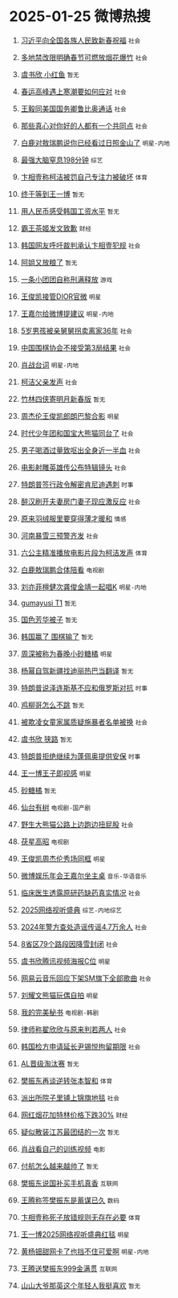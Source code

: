 # 2025-01-25 微博热搜 
1. [习近平向全国各族人民致新春祝福](https://m.weibo.cn/search?containerid=100103type%3D1%26t%3D10%26q%3D%23%E4%B9%A0%E8%BF%91%E5%B9%B3%E5%90%91%E5%85%A8%E5%9B%BD%E5%90%84%E6%97%8F%E4%BA%BA%E6%B0%91%E8%87%B4%E6%96%B0%E6%98%A5%E7%A5%9D%E7%A6%8F%23&stream_entry_id=51&isnewpage=1&extparam=seat%3D1%26filter_type%3Drealtimehot%26stream_entry_id%3D51%26c_type%3D51%26pos%3D0%26cate%3D10103%26q%3D%2523%25E4%25B9%25A0%25E8%25BF%2591%25E5%25B9%25B3%25E5%2590%2591%25E5%2585%25A8%25E5%259B%25BD%25E5%2590%2584%25E6%2597%258F%25E4%25BA%25BA%25E6%25B0%2591%25E8%2587%25B4%25E6%2596%25B0%25E6%2598%25A5%25E7%25A5%259D%25E7%25A6%258F%2523%26dgr%3D0%26display_time%3D1737745490%26pre_seqid%3D17377454905020109291051) `社会` 

2. [多地禁改限明确春节可燃放烟花爆竹](https://m.weibo.cn/search?containerid=100103type%3D1%26t%3D10%26q%3D%23%E5%A4%9A%E5%9C%B0%E7%A6%81%E6%94%B9%E9%99%90%E6%98%8E%E7%A1%AE%E6%98%A5%E8%8A%82%E5%8F%AF%E7%87%83%E6%94%BE%E7%83%9F%E8%8A%B1%E7%88%86%E7%AB%B9%23&stream_entry_id=31&isnewpage=1&extparam=seat%3D1%26lcate%3D5001%26stream_entry_id%3D31%26q%3D%2523%25E5%25A4%259A%25E5%259C%25B0%25E7%25A6%2581%25E6%2594%25B9%25E9%2599%2590%25E6%2598%258E%25E7%25A1%25AE%25E6%2598%25A5%25E8%258A%2582%25E5%258F%25AF%25E7%2587%2583%25E6%2594%25BE%25E7%2583%259F%25E8%258A%25B1%25E7%2588%2586%25E7%25AB%25B9%2523%26dgr%3D0%26realpos%3D1%26filter_type%3Drealtimehot%26pos%3D0%26flag%3D2%26c_type%3D31%26cate%3D5001%26band_rank%3D1%26display_time%3D1737745490%26pre_seqid%3D17377454905020109291051) `社会` 

3. [虞书欣 小红鱼](https://m.weibo.cn/search?containerid=100103type%3D1%26t%3D10%26q%3D%E8%99%9E%E4%B9%A6%E6%AC%A3+%E5%B0%8F%E7%BA%A2%E9%B1%BC&stream_entry_id=31&isnewpage=1&extparam=seat%3D1%26lcate%3D5001%26stream_entry_id%3D31%26q%3D%25E8%2599%259E%25E4%25B9%25A6%25E6%25AC%25A3%2520%25E5%25B0%258F%25E7%25BA%25A2%25E9%25B1%25BC%26dgr%3D0%26realpos%3D2%26filter_type%3Drealtimehot%26pos%3D1%26flag%3D2%26c_type%3D31%26cate%3D5001%26band_rank%3D2%26display_time%3D1737745490%26pre_seqid%3D17377454905020109291051) `暂无` 

4. [春运高峰遇上寒潮要如何应对](https://m.weibo.cn/search?containerid=100103type%3D1%26t%3D10%26q%3D%23%E6%98%A5%E8%BF%90%E9%AB%98%E5%B3%B0%E9%81%87%E4%B8%8A%E5%AF%92%E6%BD%AE%E8%A6%81%E5%A6%82%E4%BD%95%E5%BA%94%E5%AF%B9%23&stream_entry_id=31&isnewpage=1&extparam=seat%3D1%26lcate%3D5001%26stream_entry_id%3D31%26q%3D%2523%25E6%2598%25A5%25E8%25BF%2590%25E9%25AB%2598%25E5%25B3%25B0%25E9%2581%2587%25E4%25B8%258A%25E5%25AF%2592%25E6%25BD%25AE%25E8%25A6%2581%25E5%25A6%2582%25E4%25BD%2595%25E5%25BA%2594%25E5%25AF%25B9%2523%26dgr%3D0%26realpos%3D3%26filter_type%3Drealtimehot%26pos%3D2%26flag%3D0%26c_type%3D31%26cate%3D5001%26band_rank%3D3%26display_time%3D1737745490%26pre_seqid%3D17377454905020109291051) `社会` 

5. [王毅同美国国务卿鲁比奥通话](https://m.weibo.cn/search?containerid=100103type%3D1%26t%3D10%26q%3D%23%E7%8E%8B%E6%AF%85%E5%90%8C%E7%BE%8E%E5%9B%BD%E5%9B%BD%E5%8A%A1%E5%8D%BF%E9%B2%81%E6%AF%94%E5%A5%A5%E9%80%9A%E8%AF%9D%23&stream_entry_id=31&isnewpage=1&extparam=seat%3D1%26lcate%3D5001%26stream_entry_id%3D31%26q%3D%2523%25E7%258E%258B%25E6%25AF%2585%25E5%2590%258C%25E7%25BE%258E%25E5%259B%25BD%25E5%259B%25BD%25E5%258A%25A1%25E5%258D%25BF%25E9%25B2%2581%25E6%25AF%2594%25E5%25A5%25A5%25E9%2580%259A%25E8%25AF%259D%2523%26dgr%3D0%26realpos%3D4%26filter_type%3Drealtimehot%26pos%3D3%26flag%3D0%26c_type%3D31%26cate%3D5001%26band_rank%3D4%26display_time%3D1737745490%26pre_seqid%3D17377454905020109291051) `社会` 

6. [那些真心对你好的人都有一个共同点](https://m.weibo.cn/search?containerid=100103type%3D1%26t%3D10%26q%3D%23%E9%82%A3%E4%BA%9B%E7%9C%9F%E5%BF%83%E5%AF%B9%E4%BD%A0%E5%A5%BD%E7%9A%84%E4%BA%BA%E9%83%BD%E6%9C%89%E4%B8%80%E4%B8%AA%E5%85%B1%E5%90%8C%E7%82%B9%23&stream_entry_id=31&isnewpage=1&extparam=seat%3D1%26lcate%3D5001%26stream_entry_id%3D31%26q%3D%2523%25E9%2582%25A3%25E4%25BA%259B%25E7%259C%259F%25E5%25BF%2583%25E5%25AF%25B9%25E4%25BD%25A0%25E5%25A5%25BD%25E7%259A%2584%25E4%25BA%25BA%25E9%2583%25BD%25E6%259C%2589%25E4%25B8%2580%25E4%25B8%25AA%25E5%2585%25B1%25E5%2590%258C%25E7%2582%25B9%2523%26dgr%3D0%26realpos%3D5%26filter_type%3Drealtimehot%26pos%3D4%26flag%3D0%26c_type%3D31%26cate%3D5001%26band_rank%3D5%26display_time%3D1737745490%26pre_seqid%3D17377454905020109291051) `社会` 

7. [白鹿对敖瑞鹏说你已经看过日照金山了](https://m.weibo.cn/search?containerid=100103type%3D1%26t%3D10%26q%3D%23%E7%99%BD%E9%B9%BF%E5%AF%B9%E6%95%96%E7%91%9E%E9%B9%8F%E8%AF%B4%E4%BD%A0%E5%B7%B2%E7%BB%8F%E7%9C%8B%E8%BF%87%E6%97%A5%E7%85%A7%E9%87%91%E5%B1%B1%E4%BA%86%23&stream_entry_id=31&isnewpage=1&extparam=seat%3D1%26lcate%3D5001%26stream_entry_id%3D31%26q%3D%2523%25E7%2599%25BD%25E9%25B9%25BF%25E5%25AF%25B9%25E6%2595%2596%25E7%2591%259E%25E9%25B9%258F%25E8%25AF%25B4%25E4%25BD%25A0%25E5%25B7%25B2%25E7%25BB%258F%25E7%259C%258B%25E8%25BF%2587%25E6%2597%25A5%25E7%2585%25A7%25E9%2587%2591%25E5%25B1%25B1%25E4%25BA%2586%2523%26dgr%3D0%26realpos%3D6%26filter_type%3Drealtimehot%26pos%3D5%26flag%3D0%26c_type%3D31%26cate%3D5001%26band_rank%3D6%26display_time%3D1737745490%26pre_seqid%3D17377454905020109291051) `明星-内地` 

8. [最强大脑窒息198分钟](https://m.weibo.cn/search?containerid=100103type%3D1%26t%3D10%26q%3D%E6%9C%80%E5%BC%BA%E5%A4%A7%E8%84%91%E7%AA%92%E6%81%AF198%E5%88%86%E9%92%9F&stream_entry_id=31&isnewpage=1&extparam=seat%3D1%26lcate%3D5001%26stream_entry_id%3D31%26q%3D%25E6%259C%2580%25E5%25BC%25BA%25E5%25A4%25A7%25E8%2584%2591%25E7%25AA%2592%25E6%2581%25AF198%25E5%2588%2586%25E9%2592%259F%26dgr%3D0%26realpos%3D7%26filter_type%3Drealtimehot%26pos%3D6%26flag%3D2%26c_type%3D31%26cate%3D5001%26band_rank%3D7%26display_time%3D1737745490%26pre_seqid%3D17377454905020109291051) `综艺` 

9. [卞相壹称柯洁被罚自己专注力被破坏](https://m.weibo.cn/search?containerid=100103type%3D1%26t%3D10%26q%3D%23%E5%8D%9E%E7%9B%B8%E5%A3%B9%E7%A7%B0%E6%9F%AF%E6%B4%81%E8%A2%AB%E7%BD%9A%E8%87%AA%E5%B7%B1%E4%B8%93%E6%B3%A8%E5%8A%9B%E8%A2%AB%E7%A0%B4%E5%9D%8F%23&stream_entry_id=31&isnewpage=1&extparam=seat%3D1%26lcate%3D5001%26stream_entry_id%3D31%26q%3D%2523%25E5%258D%259E%25E7%259B%25B8%25E5%25A3%25B9%25E7%25A7%25B0%25E6%259F%25AF%25E6%25B4%2581%25E8%25A2%25AB%25E7%25BD%259A%25E8%2587%25AA%25E5%25B7%25B1%25E4%25B8%2593%25E6%25B3%25A8%25E5%258A%259B%25E8%25A2%25AB%25E7%25A0%25B4%25E5%259D%258F%2523%26dgr%3D0%26realpos%3D8%26filter_type%3Drealtimehot%26pos%3D7%26flag%3D0%26c_type%3D31%26cate%3D5001%26band_rank%3D8%26display_time%3D1737745490%26pre_seqid%3D17377454905020109291051) `体育` 

10. [终于等到王一博](https://m.weibo.cn/search?containerid=100103type%3D1%26t%3D10%26q%3D%E7%BB%88%E4%BA%8E%E7%AD%89%E5%88%B0%E7%8E%8B%E4%B8%80%E5%8D%9A&stream_entry_id=31&isnewpage=1&extparam=seat%3D1%26lcate%3D5001%26stream_entry_id%3D31%26q%3D%25E7%25BB%2588%25E4%25BA%258E%25E7%25AD%2589%25E5%2588%25B0%25E7%258E%258B%25E4%25B8%2580%25E5%258D%259A%26dgr%3D0%26realpos%3D9%26filter_type%3Drealtimehot%26pos%3D8%26flag%3D0%26c_type%3D31%26cate%3D5001%26band_rank%3D9%26display_time%3D1737745490%26pre_seqid%3D17377454905020109291051) `暂无` 

11. [用人民币感受韩国工资水平](https://m.weibo.cn/search?containerid=100103type%3D1%26t%3D10%26q%3D%E7%94%A8%E4%BA%BA%E6%B0%91%E5%B8%81%E6%84%9F%E5%8F%97%E9%9F%A9%E5%9B%BD%E5%B7%A5%E8%B5%84%E6%B0%B4%E5%B9%B3&stream_entry_id=31&isnewpage=1&extparam=seat%3D1%26lcate%3D5001%26stream_entry_id%3D31%26q%3D%25E7%2594%25A8%25E4%25BA%25BA%25E6%25B0%2591%25E5%25B8%2581%25E6%2584%259F%25E5%258F%2597%25E9%259F%25A9%25E5%259B%25BD%25E5%25B7%25A5%25E8%25B5%2584%25E6%25B0%25B4%25E5%25B9%25B3%26dgr%3D0%26realpos%3D10%26filter_type%3Drealtimehot%26pos%3D9%26flag%3D0%26c_type%3D31%26cate%3D5001%26band_rank%3D10%26display_time%3D1737745490%26pre_seqid%3D17377454905020109291051) `暂无` 

12. [霸王茶姬发文致歉](https://m.weibo.cn/search?containerid=100103type%3D1%26t%3D10%26q%3D%23%E9%9C%B8%E7%8E%8B%E8%8C%B6%E5%A7%AC%E5%8F%91%E6%96%87%E8%87%B4%E6%AD%89%23&stream_entry_id=31&isnewpage=1&extparam=seat%3D1%26lcate%3D5001%26stream_entry_id%3D31%26q%3D%2523%25E9%259C%25B8%25E7%258E%258B%25E8%258C%25B6%25E5%25A7%25AC%25E5%258F%2591%25E6%2596%2587%25E8%2587%25B4%25E6%25AD%2589%2523%26dgr%3D0%26realpos%3D11%26filter_type%3Drealtimehot%26pos%3D10%26flag%3D2%26c_type%3D31%26cate%3D5001%26band_rank%3D11%26display_time%3D1737745490%26pre_seqid%3D17377454905020109291051) `财经` 

13. [韩国网友呼吁裁判承认卞相壹犯规](https://m.weibo.cn/search?containerid=100103type%3D1%26t%3D10%26q%3D%23%E9%9F%A9%E5%9B%BD%E7%BD%91%E5%8F%8B%E5%91%BC%E5%90%81%E8%A3%81%E5%88%A4%E6%89%BF%E8%AE%A4%E5%8D%9E%E7%9B%B8%E5%A3%B9%E7%8A%AF%E8%A7%84%23&stream_entry_id=31&isnewpage=1&extparam=seat%3D1%26lcate%3D5001%26stream_entry_id%3D31%26q%3D%2523%25E9%259F%25A9%25E5%259B%25BD%25E7%25BD%2591%25E5%258F%258B%25E5%2591%25BC%25E5%2590%2581%25E8%25A3%2581%25E5%2588%25A4%25E6%2589%25BF%25E8%25AE%25A4%25E5%258D%259E%25E7%259B%25B8%25E5%25A3%25B9%25E7%258A%25AF%25E8%25A7%2584%2523%26dgr%3D0%26realpos%3D12%26filter_type%3Drealtimehot%26pos%3D11%26flag%3D2%26c_type%3D31%26cate%3D5001%26band_rank%3D12%26display_time%3D1737745490%26pre_seqid%3D17377454905020109291051) `社会` 

14. [阿姐又放粮了](https://m.weibo.cn/search?containerid=100103type%3D1%26t%3D10%26q%3D%E9%98%BF%E5%A7%90%E5%8F%88%E6%94%BE%E7%B2%AE%E4%BA%86&stream_entry_id=31&isnewpage=1&extparam=seat%3D1%26lcate%3D5001%26stream_entry_id%3D31%26q%3D%25E9%2598%25BF%25E5%25A7%2590%25E5%258F%2588%25E6%2594%25BE%25E7%25B2%25AE%25E4%25BA%2586%26dgr%3D0%26realpos%3D13%26filter_type%3Drealtimehot%26pos%3D12%26flag%3D2%26c_type%3D31%26cate%3D5001%26band_rank%3D13%26display_time%3D1737745490%26pre_seqid%3D17377454905020109291051) `暂无` 

15. [一条小团团自称刑满释放](https://m.weibo.cn/search?containerid=100103type%3D1%26t%3D10%26q%3D%23%E4%B8%80%E6%9D%A1%E5%B0%8F%E5%9B%A2%E5%9B%A2%E8%87%AA%E7%A7%B0%E5%88%91%E6%BB%A1%E9%87%8A%E6%94%BE%23&stream_entry_id=31&isnewpage=1&extparam=seat%3D1%26lcate%3D5001%26stream_entry_id%3D31%26q%3D%2523%25E4%25B8%2580%25E6%259D%25A1%25E5%25B0%258F%25E5%259B%25A2%25E5%259B%25A2%25E8%2587%25AA%25E7%25A7%25B0%25E5%2588%2591%25E6%25BB%25A1%25E9%2587%258A%25E6%2594%25BE%2523%26dgr%3D0%26realpos%3D14%26filter_type%3Drealtimehot%26pos%3D13%26flag%3D2%26c_type%3D31%26cate%3D5001%26band_rank%3D14%26display_time%3D1737745490%26pre_seqid%3D17377454905020109291051) `游戏` 

16. [王俊凯接管DIOR官微](https://m.weibo.cn/search?containerid=100103type%3D1%26t%3D10%26q%3D%23%E7%8E%8B%E4%BF%8A%E5%87%AF%E6%8E%A5%E7%AE%A1DIOR%E5%AE%98%E5%BE%AE%23&stream_entry_id=31&isnewpage=1&extparam=seat%3D1%26lcate%3D5001%26stream_entry_id%3D31%26q%3D%2523%25E7%258E%258B%25E4%25BF%258A%25E5%2587%25AF%25E6%258E%25A5%25E7%25AE%25A1DIOR%25E5%25AE%2598%25E5%25BE%25AE%2523%26dgr%3D0%26realpos%3D15%26filter_type%3Drealtimehot%26pos%3D14%26flag%3D0%26c_type%3D31%26cate%3D5001%26band_rank%3D15%26display_time%3D1737745490%26pre_seqid%3D17377454905020109291051) `明星` 

17. [王嘉尔给微博提建议](https://m.weibo.cn/search?containerid=100103type%3D1%26t%3D10%26q%3D%E7%8E%8B%E5%98%89%E5%B0%94%E7%BB%99%E5%BE%AE%E5%8D%9A%E6%8F%90%E5%BB%BA%E8%AE%AE&stream_entry_id=31&isnewpage=1&extparam=seat%3D1%26lcate%3D5001%26stream_entry_id%3D31%26q%3D%25E7%258E%258B%25E5%2598%2589%25E5%25B0%2594%25E7%25BB%2599%25E5%25BE%25AE%25E5%258D%259A%25E6%258F%2590%25E5%25BB%25BA%25E8%25AE%25AE%26dgr%3D0%26realpos%3D16%26filter_type%3Drealtimehot%26pos%3D15%26flag%3D0%26c_type%3D31%26cate%3D5001%26band_rank%3D16%26display_time%3D1737745490%26pre_seqid%3D17377454905020109291051) `明星-内地` 

18. [5岁男孩被亲舅舅拐卖离家36年](https://m.weibo.cn/search?containerid=100103type%3D1%26t%3D10%26q%3D%235%E5%B2%81%E7%94%B7%E5%AD%A9%E8%A2%AB%E4%BA%B2%E8%88%85%E8%88%85%E6%8B%90%E5%8D%96%E7%A6%BB%E5%AE%B636%E5%B9%B4%23&stream_entry_id=31&isnewpage=1&extparam=seat%3D1%26lcate%3D5001%26stream_entry_id%3D31%26q%3D%25235%25E5%25B2%2581%25E7%2594%25B7%25E5%25AD%25A9%25E8%25A2%25AB%25E4%25BA%25B2%25E8%2588%2585%25E8%2588%2585%25E6%258B%2590%25E5%258D%2596%25E7%25A6%25BB%25E5%25AE%25B636%25E5%25B9%25B4%2523%26dgr%3D0%26realpos%3D17%26filter_type%3Drealtimehot%26pos%3D16%26flag%3D0%26c_type%3D31%26cate%3D5001%26band_rank%3D17%26display_time%3D1737745490%26pre_seqid%3D17377454905020109291051) `社会` 

19. [中国围棋协会不接受第3局结果](https://m.weibo.cn/search?containerid=100103type%3D1%26t%3D10%26q%3D%23%E4%B8%AD%E5%9B%BD%E5%9B%B4%E6%A3%8B%E5%8D%8F%E4%BC%9A%E4%B8%8D%E6%8E%A5%E5%8F%97%E7%AC%AC3%E5%B1%80%E7%BB%93%E6%9E%9C%23&stream_entry_id=31&isnewpage=1&extparam=seat%3D1%26lcate%3D5001%26stream_entry_id%3D31%26q%3D%2523%25E4%25B8%25AD%25E5%259B%25BD%25E5%259B%25B4%25E6%25A3%258B%25E5%258D%258F%25E4%25BC%259A%25E4%25B8%258D%25E6%258E%25A5%25E5%258F%2597%25E7%25AC%25AC3%25E5%25B1%2580%25E7%25BB%2593%25E6%259E%259C%2523%26dgr%3D0%26realpos%3D18%26filter_type%3Drealtimehot%26pos%3D17%26flag%3D0%26c_type%3D31%26cate%3D5001%26band_rank%3D18%26display_time%3D1737745490%26pre_seqid%3D17377454905020109291051) `社会` 

20. [肖战台词](https://m.weibo.cn/search?containerid=100103type%3D1%26t%3D10%26q%3D%E8%82%96%E6%88%98%E5%8F%B0%E8%AF%8D&stream_entry_id=31&isnewpage=1&extparam=seat%3D1%26lcate%3D5001%26stream_entry_id%3D31%26q%3D%25E8%2582%2596%25E6%2588%2598%25E5%258F%25B0%25E8%25AF%258D%26dgr%3D0%26realpos%3D19%26filter_type%3Drealtimehot%26pos%3D18%26flag%3D0%26c_type%3D31%26cate%3D5001%26band_rank%3D19%26display_time%3D1737745490%26pre_seqid%3D17377454905020109291051) `明星-内地` 

21. [柯洁父亲发声](https://m.weibo.cn/search?containerid=100103type%3D1%26t%3D10%26q%3D%23%E6%9F%AF%E6%B4%81%E7%88%B6%E4%BA%B2%E5%8F%91%E5%A3%B0%23&stream_entry_id=31&isnewpage=1&extparam=seat%3D1%26lcate%3D5001%26stream_entry_id%3D31%26q%3D%2523%25E6%259F%25AF%25E6%25B4%2581%25E7%2588%25B6%25E4%25BA%25B2%25E5%258F%2591%25E5%25A3%25B0%2523%26dgr%3D0%26realpos%3D20%26filter_type%3Drealtimehot%26pos%3D19%26flag%3D0%26c_type%3D31%26cate%3D5001%26band_rank%3D20%26display_time%3D1737745490%26pre_seqid%3D17377454905020109291051) `社会` 

22. [竹林四侠寄明月新春版](https://m.weibo.cn/search?containerid=100103type%3D1%26t%3D10%26q%3D%E7%AB%B9%E6%9E%97%E5%9B%9B%E4%BE%A0%E5%AF%84%E6%98%8E%E6%9C%88%E6%96%B0%E6%98%A5%E7%89%88&stream_entry_id=31&isnewpage=1&extparam=seat%3D1%26lcate%3D5001%26stream_entry_id%3D31%26q%3D%25E7%25AB%25B9%25E6%259E%2597%25E5%259B%259B%25E4%25BE%25A0%25E5%25AF%2584%25E6%2598%258E%25E6%259C%2588%25E6%2596%25B0%25E6%2598%25A5%25E7%2589%2588%26dgr%3D0%26realpos%3D21%26filter_type%3Drealtimehot%26pos%3D20%26flag%3D0%26c_type%3D31%26cate%3D5001%26band_rank%3D21%26display_time%3D1737745490%26pre_seqid%3D17377454905020109291051) `暂无` 

23. [周杰伦王俊凯郎朗巴黎合影](https://m.weibo.cn/search?containerid=100103type%3D1%26t%3D10%26q%3D%23%E5%91%A8%E6%9D%B0%E4%BC%A6%E7%8E%8B%E4%BF%8A%E5%87%AF%E9%83%8E%E6%9C%97%E5%B7%B4%E9%BB%8E%E5%90%88%E5%BD%B1%23&stream_entry_id=31&isnewpage=1&extparam=seat%3D1%26lcate%3D5001%26stream_entry_id%3D31%26q%3D%2523%25E5%2591%25A8%25E6%259D%25B0%25E4%25BC%25A6%25E7%258E%258B%25E4%25BF%258A%25E5%2587%25AF%25E9%2583%258E%25E6%259C%2597%25E5%25B7%25B4%25E9%25BB%258E%25E5%2590%2588%25E5%25BD%25B1%2523%26dgr%3D0%26realpos%3D22%26filter_type%3Drealtimehot%26pos%3D21%26flag%3D0%26c_type%3D31%26cate%3D5001%26band_rank%3D22%26display_time%3D1737745490%26pre_seqid%3D17377454905020109291051) `明星` 

24. [时代少年团和国宝大熊猫同台了](https://m.weibo.cn/search?containerid=100103type%3D1%26t%3D10%26q%3D%23%E6%97%B6%E4%BB%A3%E5%B0%91%E5%B9%B4%E5%9B%A2%E5%92%8C%E5%9B%BD%E5%AE%9D%E5%A4%A7%E7%86%8A%E7%8C%AB%E5%90%8C%E5%8F%B0%E4%BA%86%23&stream_entry_id=31&isnewpage=1&extparam=seat%3D1%26lcate%3D5001%26stream_entry_id%3D31%26q%3D%2523%25E6%2597%25B6%25E4%25BB%25A3%25E5%25B0%2591%25E5%25B9%25B4%25E5%259B%25A2%25E5%2592%258C%25E5%259B%25BD%25E5%25AE%259D%25E5%25A4%25A7%25E7%2586%258A%25E7%258C%25AB%25E5%2590%258C%25E5%258F%25B0%25E4%25BA%2586%2523%26dgr%3D0%26realpos%3D23%26filter_type%3Drealtimehot%26pos%3D22%26flag%3D0%26c_type%3D31%26cate%3D5001%26band_rank%3D23%26display_time%3D1737745490%26pre_seqid%3D17377454905020109291051) `社会` 

25. [男子喝酒过量致呕出全身近一半血](https://m.weibo.cn/search?containerid=100103type%3D1%26t%3D10%26q%3D%23%E7%94%B7%E5%AD%90%E5%96%9D%E9%85%92%E8%BF%87%E9%87%8F%E8%87%B4%E5%91%95%E5%87%BA%E5%85%A8%E8%BA%AB%E8%BF%91%E4%B8%80%E5%8D%8A%E8%A1%80%23&stream_entry_id=31&isnewpage=1&extparam=seat%3D1%26lcate%3D5001%26stream_entry_id%3D31%26q%3D%2523%25E7%2594%25B7%25E5%25AD%2590%25E5%2596%259D%25E9%2585%2592%25E8%25BF%2587%25E9%2587%258F%25E8%2587%25B4%25E5%2591%2595%25E5%2587%25BA%25E5%2585%25A8%25E8%25BA%25AB%25E8%25BF%2591%25E4%25B8%2580%25E5%258D%258A%25E8%25A1%2580%2523%26dgr%3D0%26realpos%3D24%26filter_type%3Drealtimehot%26pos%3D23%26flag%3D0%26c_type%3D31%26cate%3D5001%26band_rank%3D24%26display_time%3D1737745490%26pre_seqid%3D17377454905020109291051) `社会` 

26. [电影射雕英雄传公布特辑镜头](https://m.weibo.cn/search?containerid=100103type%3D1%26t%3D10%26q%3D%23%E7%94%B5%E5%BD%B1%E5%B0%84%E9%9B%95%E8%8B%B1%E9%9B%84%E4%BC%A0%E5%85%AC%E5%B8%83%E7%89%B9%E8%BE%91%E9%95%9C%E5%A4%B4%23&stream_entry_id=31&isnewpage=1&extparam=seat%3D1%26lcate%3D5001%26stream_entry_id%3D31%26q%3D%2523%25E7%2594%25B5%25E5%25BD%25B1%25E5%25B0%2584%25E9%259B%2595%25E8%258B%25B1%25E9%259B%2584%25E4%25BC%25A0%25E5%2585%25AC%25E5%25B8%2583%25E7%2589%25B9%25E8%25BE%2591%25E9%2595%259C%25E5%25A4%25B4%2523%26dgr%3D0%26realpos%3D25%26filter_type%3Drealtimehot%26pos%3D24%26flag%3D0%26c_type%3D31%26cate%3D5001%26band_rank%3D25%26display_time%3D1737745490%26pre_seqid%3D17377454905020109291051) `社会` 

27. [特朗普签行政令解密肯尼迪遇刺](https://m.weibo.cn/search?containerid=100103type%3D1%26t%3D10%26q%3D%23%E7%89%B9%E6%9C%97%E6%99%AE%E7%AD%BE%E8%A1%8C%E6%94%BF%E4%BB%A4%E8%A7%A3%E5%AF%86%E8%82%AF%E5%B0%BC%E8%BF%AA%E9%81%87%E5%88%BA%23&stream_entry_id=31&isnewpage=1&extparam=seat%3D1%26lcate%3D5001%26stream_entry_id%3D31%26q%3D%2523%25E7%2589%25B9%25E6%259C%2597%25E6%2599%25AE%25E7%25AD%25BE%25E8%25A1%258C%25E6%2594%25BF%25E4%25BB%25A4%25E8%25A7%25A3%25E5%25AF%2586%25E8%2582%25AF%25E5%25B0%25BC%25E8%25BF%25AA%25E9%2581%2587%25E5%2588%25BA%2523%26dgr%3D0%26realpos%3D26%26filter_type%3Drealtimehot%26pos%3D25%26flag%3D0%26c_type%3D31%26cate%3D5001%26band_rank%3D26%26display_time%3D1737745490%26pre_seqid%3D17377454905020109291051) `时事` 

28. [醉汉刷开夫妻房门妻子现应激反应](https://m.weibo.cn/search?containerid=100103type%3D1%26t%3D10%26q%3D%23%E9%86%89%E6%B1%89%E5%88%B7%E5%BC%80%E5%A4%AB%E5%A6%BB%E6%88%BF%E9%97%A8%E5%A6%BB%E5%AD%90%E7%8E%B0%E5%BA%94%E6%BF%80%E5%8F%8D%E5%BA%94%23&stream_entry_id=31&isnewpage=1&extparam=seat%3D1%26lcate%3D5001%26stream_entry_id%3D31%26q%3D%2523%25E9%2586%2589%25E6%25B1%2589%25E5%2588%25B7%25E5%25BC%2580%25E5%25A4%25AB%25E5%25A6%25BB%25E6%2588%25BF%25E9%2597%25A8%25E5%25A6%25BB%25E5%25AD%2590%25E7%258E%25B0%25E5%25BA%2594%25E6%25BF%2580%25E5%258F%258D%25E5%25BA%2594%2523%26dgr%3D0%26realpos%3D27%26filter_type%3Drealtimehot%26pos%3D26%26flag%3D0%26c_type%3D31%26cate%3D5001%26band_rank%3D27%26display_time%3D1737745490%26pre_seqid%3D17377454905020109291051) `社会` 

29. [原来羽绒服里要穿得薄才暖和](https://m.weibo.cn/search?containerid=100103type%3D1%26t%3D10%26q%3D%23%E5%8E%9F%E6%9D%A5%E7%BE%BD%E7%BB%92%E6%9C%8D%E9%87%8C%E8%A6%81%E7%A9%BF%E5%BE%97%E8%96%84%E6%89%8D%E6%9A%96%E5%92%8C%23&stream_entry_id=31&isnewpage=1&extparam=seat%3D1%26lcate%3D5001%26stream_entry_id%3D31%26q%3D%2523%25E5%258E%259F%25E6%259D%25A5%25E7%25BE%25BD%25E7%25BB%2592%25E6%259C%258D%25E9%2587%258C%25E8%25A6%2581%25E7%25A9%25BF%25E5%25BE%2597%25E8%2596%2584%25E6%2589%258D%25E6%259A%2596%25E5%2592%258C%2523%26dgr%3D0%26realpos%3D28%26filter_type%3Drealtimehot%26pos%3D27%26flag%3D0%26c_type%3D31%26cate%3D5001%26band_rank%3D28%26display_time%3D1737745490%26pre_seqid%3D17377454905020109291051) `情感` 

30. [河南暴雪三预警齐发](https://m.weibo.cn/search?containerid=100103type%3D1%26t%3D10%26q%3D%23%E6%B2%B3%E5%8D%97%E6%9A%B4%E9%9B%AA%E4%B8%89%E9%A2%84%E8%AD%A6%E9%BD%90%E5%8F%91%23&stream_entry_id=31&isnewpage=1&extparam=seat%3D1%26lcate%3D5001%26stream_entry_id%3D31%26q%3D%2523%25E6%25B2%25B3%25E5%258D%2597%25E6%259A%25B4%25E9%259B%25AA%25E4%25B8%2589%25E9%25A2%2584%25E8%25AD%25A6%25E9%25BD%2590%25E5%258F%2591%2523%26dgr%3D0%26realpos%3D29%26filter_type%3Drealtimehot%26pos%3D28%26flag%3D0%26c_type%3D31%26cate%3D5001%26band_rank%3D29%26display_time%3D1737745490%26pre_seqid%3D17377454905020109291051) `社会` 

31. [六公主精准播放电影片段为柯洁发声](https://m.weibo.cn/search?containerid=100103type%3D1%26t%3D10%26q%3D%23%E5%85%AD%E5%85%AC%E4%B8%BB%E7%B2%BE%E5%87%86%E6%92%AD%E6%94%BE%E7%94%B5%E5%BD%B1%E7%89%87%E6%AE%B5%E4%B8%BA%E6%9F%AF%E6%B4%81%E5%8F%91%E5%A3%B0%23&stream_entry_id=31&isnewpage=1&extparam=seat%3D1%26lcate%3D5001%26stream_entry_id%3D31%26q%3D%2523%25E5%2585%25AD%25E5%2585%25AC%25E4%25B8%25BB%25E7%25B2%25BE%25E5%2587%2586%25E6%2592%25AD%25E6%2594%25BE%25E7%2594%25B5%25E5%25BD%25B1%25E7%2589%2587%25E6%25AE%25B5%25E4%25B8%25BA%25E6%259F%25AF%25E6%25B4%2581%25E5%258F%2591%25E5%25A3%25B0%2523%26dgr%3D0%26realpos%3D30%26filter_type%3Drealtimehot%26pos%3D29%26flag%3D0%26c_type%3D31%26cate%3D5001%26band_rank%3D30%26display_time%3D1737745490%26pre_seqid%3D17377454905020109291051) `体育` 

32. [白鹿敖瑞鹏合体陪看](https://m.weibo.cn/search?containerid=100103type%3D1%26t%3D10%26q%3D%23%E7%99%BD%E9%B9%BF%E6%95%96%E7%91%9E%E9%B9%8F%E5%90%88%E4%BD%93%E9%99%AA%E7%9C%8B%23&stream_entry_id=31&isnewpage=1&extparam=seat%3D1%26lcate%3D5001%26stream_entry_id%3D31%26q%3D%2523%25E7%2599%25BD%25E9%25B9%25BF%25E6%2595%2596%25E7%2591%259E%25E9%25B9%258F%25E5%2590%2588%25E4%25BD%2593%25E9%2599%25AA%25E7%259C%258B%2523%26dgr%3D0%26realpos%3D31%26filter_type%3Drealtimehot%26pos%3D30%26flag%3D1%26c_type%3D31%26cate%3D5001%26band_rank%3D31%26display_time%3D1737745490%26pre_seqid%3D17377454905020109291051) `电视剧` 

33. [刘亦菲檀健次龚俊金靖一起唱K](https://m.weibo.cn/search?containerid=100103type%3D1%26t%3D10%26q%3D%23%E5%88%98%E4%BA%A6%E8%8F%B2%E6%AA%80%E5%81%A5%E6%AC%A1%E9%BE%9A%E4%BF%8A%E9%87%91%E9%9D%96%E4%B8%80%E8%B5%B7%E5%94%B1K%23&stream_entry_id=31&isnewpage=1&extparam=seat%3D1%26lcate%3D5001%26stream_entry_id%3D31%26q%3D%2523%25E5%2588%2598%25E4%25BA%25A6%25E8%258F%25B2%25E6%25AA%2580%25E5%2581%25A5%25E6%25AC%25A1%25E9%25BE%259A%25E4%25BF%258A%25E9%2587%2591%25E9%259D%2596%25E4%25B8%2580%25E8%25B5%25B7%25E5%2594%25B1K%2523%26dgr%3D0%26realpos%3D32%26filter_type%3Drealtimehot%26pos%3D31%26flag%3D0%26c_type%3D31%26cate%3D5001%26band_rank%3D32%26display_time%3D1737745490%26pre_seqid%3D17377454905020109291051) `明星-内地` 

34. [gumayusi T1](https://m.weibo.cn/search?containerid=100103type%3D1%26t%3D10%26q%3Dgumayusi+T1&stream_entry_id=31&isnewpage=1&extparam=seat%3D1%26lcate%3D5001%26stream_entry_id%3D31%26q%3Dgumayusi%2520T1%26dgr%3D0%26realpos%3D33%26filter_type%3Drealtimehot%26pos%3D32%26flag%3D0%26c_type%3D31%26cate%3D5001%26band_rank%3D33%26display_time%3D1737745490%26pre_seqid%3D17377454905020109291051) `暂无` 

35. [国色芳华被子](https://m.weibo.cn/search?containerid=100103type%3D1%26t%3D10%26q%3D%E5%9B%BD%E8%89%B2%E8%8A%B3%E5%8D%8E%E8%A2%AB%E5%AD%90&stream_entry_id=31&isnewpage=1&extparam=seat%3D1%26lcate%3D5001%26stream_entry_id%3D31%26q%3D%25E5%259B%25BD%25E8%2589%25B2%25E8%258A%25B3%25E5%258D%258E%25E8%25A2%25AB%25E5%25AD%2590%26dgr%3D0%26realpos%3D34%26filter_type%3Drealtimehot%26pos%3D33%26flag%3D0%26c_type%3D31%26cate%3D5001%26band_rank%3D34%26display_time%3D1737745490%26pre_seqid%3D17377454905020109291051) `暂无` 

36. [韩国赢了 围棋输了](https://m.weibo.cn/search?containerid=100103type%3D1%26t%3D10%26q%3D%E9%9F%A9%E5%9B%BD%E8%B5%A2%E4%BA%86+%E5%9B%B4%E6%A3%8B%E8%BE%93%E4%BA%86&stream_entry_id=31&isnewpage=1&extparam=seat%3D1%26lcate%3D5001%26stream_entry_id%3D31%26q%3D%25E9%259F%25A9%25E5%259B%25BD%25E8%25B5%25A2%25E4%25BA%2586%2520%25E5%259B%25B4%25E6%25A3%258B%25E8%25BE%2593%25E4%25BA%2586%26dgr%3D0%26realpos%3D35%26filter_type%3Drealtimehot%26pos%3D34%26flag%3D0%26c_type%3D31%26cate%3D5001%26band_rank%3D35%26display_time%3D1737745490%26pre_seqid%3D17377454905020109291051) `暂无` 

37. [周深被称为春晚小砂糖橘](https://m.weibo.cn/search?containerid=100103type%3D1%26t%3D10%26q%3D%23%E5%91%A8%E6%B7%B1%E8%A2%AB%E7%A7%B0%E4%B8%BA%E6%98%A5%E6%99%9A%E5%B0%8F%E7%A0%82%E7%B3%96%E6%A9%98%23&stream_entry_id=31&isnewpage=1&extparam=seat%3D1%26lcate%3D5001%26stream_entry_id%3D31%26q%3D%2523%25E5%2591%25A8%25E6%25B7%25B1%25E8%25A2%25AB%25E7%25A7%25B0%25E4%25B8%25BA%25E6%2598%25A5%25E6%2599%259A%25E5%25B0%258F%25E7%25A0%2582%25E7%25B3%2596%25E6%25A9%2598%2523%26dgr%3D0%26realpos%3D36%26filter_type%3Drealtimehot%26pos%3D35%26flag%3D0%26c_type%3D31%26cate%3D5001%26band_rank%3D36%26display_time%3D1737745490%26pre_seqid%3D17377454905020109291051) `明星` 

38. [杨幂自驾新疆找迪丽热巴当翻译](https://m.weibo.cn/search?containerid=100103type%3D1%26t%3D10%26q%3D%E6%9D%A8%E5%B9%82%E8%87%AA%E9%A9%BE%E6%96%B0%E7%96%86%E6%89%BE%E8%BF%AA%E4%B8%BD%E7%83%AD%E5%B7%B4%E5%BD%93%E7%BF%BB%E8%AF%91&stream_entry_id=31&isnewpage=1&extparam=seat%3D1%26lcate%3D5001%26stream_entry_id%3D31%26q%3D%25E6%259D%25A8%25E5%25B9%2582%25E8%2587%25AA%25E9%25A9%25BE%25E6%2596%25B0%25E7%2596%2586%25E6%2589%25BE%25E8%25BF%25AA%25E4%25B8%25BD%25E7%2583%25AD%25E5%25B7%25B4%25E5%25BD%2593%25E7%25BF%25BB%25E8%25AF%2591%26dgr%3D0%26realpos%3D37%26filter_type%3Drealtimehot%26pos%3D36%26flag%3D0%26c_type%3D31%26cate%3D5001%26band_rank%3D37%26display_time%3D1737745490%26pre_seqid%3D17377454905020109291051) `暂无` 

39. [特朗普说泽连斯基不应和俄罗斯对抗](https://m.weibo.cn/search?containerid=100103type%3D1%26t%3D10%26q%3D%23%E7%89%B9%E6%9C%97%E6%99%AE%E8%AF%B4%E6%B3%BD%E8%BF%9E%E6%96%AF%E5%9F%BA%E4%B8%8D%E5%BA%94%E5%92%8C%E4%BF%84%E7%BD%97%E6%96%AF%E5%AF%B9%E6%8A%97%23&stream_entry_id=31&isnewpage=1&extparam=seat%3D1%26lcate%3D5001%26stream_entry_id%3D31%26q%3D%2523%25E7%2589%25B9%25E6%259C%2597%25E6%2599%25AE%25E8%25AF%25B4%25E6%25B3%25BD%25E8%25BF%259E%25E6%2596%25AF%25E5%259F%25BA%25E4%25B8%258D%25E5%25BA%2594%25E5%2592%258C%25E4%25BF%2584%25E7%25BD%2597%25E6%2596%25AF%25E5%25AF%25B9%25E6%258A%2597%2523%26dgr%3D0%26realpos%3D38%26filter_type%3Drealtimehot%26pos%3D37%26flag%3D0%26c_type%3D31%26cate%3D5001%26band_rank%3D38%26display_time%3D1737745490%26pre_seqid%3D17377454905020109291051) `时事` 

40. [鸡柳哥怎么不跳](https://m.weibo.cn/search?containerid=100103type%3D1%26t%3D10%26q%3D%E9%B8%A1%E6%9F%B3%E5%93%A5%E6%80%8E%E4%B9%88%E4%B8%8D%E8%B7%B3&stream_entry_id=31&isnewpage=1&extparam=seat%3D1%26lcate%3D5001%26stream_entry_id%3D31%26q%3D%25E9%25B8%25A1%25E6%259F%25B3%25E5%2593%25A5%25E6%2580%258E%25E4%25B9%2588%25E4%25B8%258D%25E8%25B7%25B3%26dgr%3D0%26realpos%3D39%26filter_type%3Drealtimehot%26pos%3D38%26flag%3D1%26c_type%3D31%26cate%3D5001%26band_rank%3D39%26display_time%3D1737745490%26pre_seqid%3D17377454905020109291051) `暂无` 

41. [被欺凌女童家属质疑施暴者名单被换](https://m.weibo.cn/search?containerid=100103type%3D1%26t%3D10%26q%3D%23%E8%A2%AB%E6%AC%BA%E5%87%8C%E5%A5%B3%E7%AB%A5%E5%AE%B6%E5%B1%9E%E8%B4%A8%E7%96%91%E6%96%BD%E6%9A%B4%E8%80%85%E5%90%8D%E5%8D%95%E8%A2%AB%E6%8D%A2%23&stream_entry_id=31&isnewpage=1&extparam=seat%3D1%26lcate%3D5001%26stream_entry_id%3D31%26q%3D%2523%25E8%25A2%25AB%25E6%25AC%25BA%25E5%2587%258C%25E5%25A5%25B3%25E7%25AB%25A5%25E5%25AE%25B6%25E5%25B1%259E%25E8%25B4%25A8%25E7%2596%2591%25E6%2596%25BD%25E6%259A%25B4%25E8%2580%2585%25E5%2590%258D%25E5%258D%2595%25E8%25A2%25AB%25E6%258D%25A2%2523%26dgr%3D0%26realpos%3D40%26filter_type%3Drealtimehot%26pos%3D39%26flag%3D0%26c_type%3D31%26cate%3D5001%26band_rank%3D40%26display_time%3D1737745490%26pre_seqid%3D17377454905020109291051) `社会` 

42. [虞书欣 狭路](https://m.weibo.cn/search?containerid=100103type%3D1%26t%3D10%26q%3D%E8%99%9E%E4%B9%A6%E6%AC%A3+%E7%8B%AD%E8%B7%AF&stream_entry_id=31&isnewpage=1&extparam=seat%3D1%26lcate%3D5001%26stream_entry_id%3D31%26q%3D%25E8%2599%259E%25E4%25B9%25A6%25E6%25AC%25A3%2520%25E7%258B%25AD%25E8%25B7%25AF%26dgr%3D0%26realpos%3D41%26filter_type%3Drealtimehot%26pos%3D40%26flag%3D0%26c_type%3D31%26cate%3D5001%26band_rank%3D41%26display_time%3D1737745490%26pre_seqid%3D17377454905020109291051) `暂无` 

43. [特朗普拒绝继续为蓬佩奥提供安保](https://m.weibo.cn/search?containerid=100103type%3D1%26t%3D10%26q%3D%23%E7%89%B9%E6%9C%97%E6%99%AE%E6%8B%92%E7%BB%9D%E7%BB%A7%E7%BB%AD%E4%B8%BA%E8%93%AC%E4%BD%A9%E5%A5%A5%E6%8F%90%E4%BE%9B%E5%AE%89%E4%BF%9D%23&stream_entry_id=31&isnewpage=1&extparam=seat%3D1%26lcate%3D5001%26stream_entry_id%3D31%26q%3D%2523%25E7%2589%25B9%25E6%259C%2597%25E6%2599%25AE%25E6%258B%2592%25E7%25BB%259D%25E7%25BB%25A7%25E7%25BB%25AD%25E4%25B8%25BA%25E8%2593%25AC%25E4%25BD%25A9%25E5%25A5%25A5%25E6%258F%2590%25E4%25BE%259B%25E5%25AE%2589%25E4%25BF%259D%2523%26dgr%3D0%26realpos%3D42%26filter_type%3Drealtimehot%26pos%3D41%26flag%3D0%26c_type%3D31%26cate%3D5001%26band_rank%3D42%26display_time%3D1737745490%26pre_seqid%3D17377454905020109291051) `时事` 

44. [王一博王子即视感](https://m.weibo.cn/search?containerid=100103type%3D1%26t%3D10%26q%3D%23%E7%8E%8B%E4%B8%80%E5%8D%9A%E7%8E%8B%E5%AD%90%E5%8D%B3%E8%A7%86%E6%84%9F%23&stream_entry_id=31&isnewpage=1&extparam=seat%3D1%26lcate%3D5001%26stream_entry_id%3D31%26q%3D%2523%25E7%258E%258B%25E4%25B8%2580%25E5%258D%259A%25E7%258E%258B%25E5%25AD%2590%25E5%258D%25B3%25E8%25A7%2586%25E6%2584%259F%2523%26dgr%3D0%26realpos%3D43%26filter_type%3Drealtimehot%26pos%3D42%26flag%3D0%26c_type%3D31%26cate%3D5001%26band_rank%3D43%26display_time%3D1737745490%26pre_seqid%3D17377454905020109291051) `明星` 

45. [砂糖橘](https://m.weibo.cn/search?containerid=100103type%3D1%26t%3D10%26q%3D%E7%A0%82%E7%B3%96%E6%A9%98&stream_entry_id=31&isnewpage=1&extparam=seat%3D1%26lcate%3D5001%26stream_entry_id%3D31%26q%3D%25E7%25A0%2582%25E7%25B3%2596%25E6%25A9%2598%26dgr%3D0%26realpos%3D44%26filter_type%3Drealtimehot%26pos%3D43%26flag%3D0%26c_type%3D31%26cate%3D5001%26band_rank%3D44%26display_time%3D1737745490%26pre_seqid%3D17377454905020109291051) `暂无` 

46. [仙台有树](https://m.weibo.cn/search?containerid=100103type%3D1%26t%3D10%26q%3D%E4%BB%99%E5%8F%B0%E6%9C%89%E6%A0%91&stream_entry_id=31&isnewpage=1&extparam=seat%3D1%26lcate%3D5001%26stream_entry_id%3D31%26q%3D%25E4%25BB%2599%25E5%258F%25B0%25E6%259C%2589%25E6%25A0%2591%26dgr%3D0%26realpos%3D45%26filter_type%3Drealtimehot%26pos%3D44%26flag%3D0%26c_type%3D31%26cate%3D5001%26band_rank%3D45%26display_time%3D1737745490%26pre_seqid%3D17377454905020109291051) `电视剧-国产剧` 

47. [野生大熊猫公路上边跑边扭屁股](https://m.weibo.cn/search?containerid=100103type%3D1%26t%3D10%26q%3D%23%E9%87%8E%E7%94%9F%E5%A4%A7%E7%86%8A%E7%8C%AB%E5%85%AC%E8%B7%AF%E4%B8%8A%E8%BE%B9%E8%B7%91%E8%BE%B9%E6%89%AD%E5%B1%81%E8%82%A1%23&stream_entry_id=31&isnewpage=1&extparam=seat%3D1%26lcate%3D5001%26stream_entry_id%3D31%26q%3D%2523%25E9%2587%258E%25E7%2594%259F%25E5%25A4%25A7%25E7%2586%258A%25E7%258C%25AB%25E5%2585%25AC%25E8%25B7%25AF%25E4%25B8%258A%25E8%25BE%25B9%25E8%25B7%2591%25E8%25BE%25B9%25E6%2589%25AD%25E5%25B1%2581%25E8%2582%25A1%2523%26dgr%3D0%26realpos%3D46%26filter_type%3Drealtimehot%26pos%3D45%26flag%3D0%26c_type%3D31%26cate%3D5001%26band_rank%3D46%26display_time%3D1737745490%26pre_seqid%3D17377454905020109291051) `社会` 

48. [茯星高昭](https://m.weibo.cn/search?containerid=100103type%3D1%26t%3D10%26q%3D%23%E8%8C%AF%E6%98%9F%E9%AB%98%E6%98%AD%23&stream_entry_id=31&isnewpage=1&extparam=seat%3D1%26lcate%3D5001%26stream_entry_id%3D31%26q%3D%2523%25E8%258C%25AF%25E6%2598%259F%25E9%25AB%2598%25E6%2598%25AD%2523%26dgr%3D0%26realpos%3D47%26filter_type%3Drealtimehot%26pos%3D46%26flag%3D1%26c_type%3D31%26cate%3D5001%26band_rank%3D47%26display_time%3D1737745490%26pre_seqid%3D17377454905020109291051) `电视剧` 

49. [王俊凯周杰伦秀场同框](https://m.weibo.cn/search?containerid=100103type%3D1%26t%3D10%26q%3D%23%E7%8E%8B%E4%BF%8A%E5%87%AF%E5%91%A8%E6%9D%B0%E4%BC%A6%E7%A7%80%E5%9C%BA%E5%90%8C%E6%A1%86%23&stream_entry_id=31&isnewpage=1&extparam=seat%3D1%26lcate%3D5001%26stream_entry_id%3D31%26q%3D%2523%25E7%258E%258B%25E4%25BF%258A%25E5%2587%25AF%25E5%2591%25A8%25E6%259D%25B0%25E4%25BC%25A6%25E7%25A7%2580%25E5%259C%25BA%25E5%2590%258C%25E6%25A1%2586%2523%26dgr%3D0%26realpos%3D48%26filter_type%3Drealtimehot%26pos%3D47%26flag%3D0%26c_type%3D31%26cate%3D5001%26band_rank%3D48%26display_time%3D1737745490%26pre_seqid%3D17377454905020109291051) `明星` 

50. [微博娱乐年会王嘉尔坐主桌](https://m.weibo.cn/search?containerid=100103type%3D1%26t%3D10%26q%3D%E5%BE%AE%E5%8D%9A%E5%A8%B1%E4%B9%90%E5%B9%B4%E4%BC%9A%E7%8E%8B%E5%98%89%E5%B0%94%E5%9D%90%E4%B8%BB%E6%A1%8C&stream_entry_id=31&isnewpage=1&extparam=seat%3D1%26lcate%3D5001%26stream_entry_id%3D31%26q%3D%25E5%25BE%25AE%25E5%258D%259A%25E5%25A8%25B1%25E4%25B9%2590%25E5%25B9%25B4%25E4%25BC%259A%25E7%258E%258B%25E5%2598%2589%25E5%25B0%2594%25E5%259D%2590%25E4%25B8%25BB%25E6%25A1%258C%26dgr%3D0%26realpos%3D49%26filter_type%3Drealtimehot%26pos%3D48%26flag%3D1%26c_type%3D31%26cate%3D5001%26band_rank%3D49%26display_time%3D1737745490%26pre_seqid%3D17377454905020109291051) `音乐-华语音乐` 

51. [临床医生透露原研药缺药真实情况](https://m.weibo.cn/search?containerid=100103type%3D1%26t%3D10%26q%3D%23%E4%B8%B4%E5%BA%8A%E5%8C%BB%E7%94%9F%E9%80%8F%E9%9C%B2%E5%8E%9F%E7%A0%94%E8%8D%AF%E7%BC%BA%E8%8D%AF%E7%9C%9F%E5%AE%9E%E6%83%85%E5%86%B5%23&stream_entry_id=31&isnewpage=1&extparam=seat%3D1%26lcate%3D5001%26stream_entry_id%3D31%26q%3D%2523%25E4%25B8%25B4%25E5%25BA%258A%25E5%258C%25BB%25E7%2594%259F%25E9%2580%258F%25E9%259C%25B2%25E5%258E%259F%25E7%25A0%2594%25E8%258D%25AF%25E7%25BC%25BA%25E8%258D%25AF%25E7%259C%259F%25E5%25AE%259E%25E6%2583%2585%25E5%2586%25B5%2523%26dgr%3D0%26realpos%3D50%26filter_type%3Drealtimehot%26pos%3D49%26flag%3D0%26c_type%3D31%26cate%3D5001%26band_rank%3D50%26display_time%3D1737745490%26pre_seqid%3D17377454905020109291051) `社会` 

52. [2025网络视听盛典](https://m.weibo.cn/search?containerid=100103type%3D1%26t%3D10%26q%3D%232025%E7%BD%91%E7%BB%9C%E8%A7%86%E5%90%AC%E7%9B%9B%E5%85%B8%23&stream_entry_id=31&isnewpage=1&extparam=seat%3D1%26q%3D%25232025%25E7%25BD%2591%25E7%25BB%259C%25E8%25A7%2586%25E5%2590%25AC%25E7%259B%259B%25E5%2585%25B8%2523%26filter_type%3Drealtimehot%26dgr%3D0%26c_type%3D31%26band_rank%3D3%26pos%3D2%26cate%3D5001%26realpos%3D3%26stream_entry_id%3D31%26flag%3D16%26lcate%3D5001%26display_time%3D1737741985%26pre_seqid%3D17377419856220112589935) `综艺-内地综艺` 

53. [2024年警方查处造谣传谣4.7万余人](https://m.weibo.cn/search?containerid=100103type%3D1%26t%3D10%26q%3D%232024%E5%B9%B4%E8%AD%A6%E6%96%B9%E6%9F%A5%E5%A4%84%E9%80%A0%E8%B0%A3%E4%BC%A0%E8%B0%A34.7%E4%B8%87%E4%BD%99%E4%BA%BA%23&stream_entry_id=31&isnewpage=1&extparam=seat%3D1%26q%3D%25232024%25E5%25B9%25B4%25E8%25AD%25A6%25E6%2596%25B9%25E6%259F%25A5%25E5%25A4%2584%25E9%2580%25A0%25E8%25B0%25A3%25E4%25BC%25A0%25E8%25B0%25A34.7%25E4%25B8%2587%25E4%25BD%2599%25E4%25BA%25BA%2523%26filter_type%3Drealtimehot%26dgr%3D0%26adid%3D274587%26band_rank%3D7%26pos%3D6%26cate%3D5001%26is_ad_pos%3D1%26stream_entry_id%3D31%26c_type%3D31%26lcate%3D5001%26display_time%3D1737741985%26pre_seqid%3D17377419856220112589935) `社会` 

54. [8省区79个路段因降雪封闭](https://m.weibo.cn/search?containerid=100103type%3D1%26t%3D10%26q%3D%238%E7%9C%81%E5%8C%BA79%E4%B8%AA%E8%B7%AF%E6%AE%B5%E5%9B%A0%E9%99%8D%E9%9B%AA%E5%B0%81%E9%97%AD%23&stream_entry_id=31&isnewpage=1&extparam=seat%3D1%26q%3D%25238%25E7%259C%2581%25E5%258C%25BA79%25E4%25B8%25AA%25E8%25B7%25AF%25E6%25AE%25B5%25E5%259B%25A0%25E9%2599%258D%25E9%259B%25AA%25E5%25B0%2581%25E9%2597%25AD%2523%26filter_type%3Drealtimehot%26dgr%3D0%26c_type%3D31%26band_rank%3D10%26pos%3D10%26cate%3D5001%26realpos%3D10%26stream_entry_id%3D31%26flag%3D1%26lcate%3D5001%26display_time%3D1737741985%26pre_seqid%3D17377419856220112589935) `社会` 

55. [虞书欣腾讯视频海报C位](https://m.weibo.cn/search?containerid=100103type%3D1%26t%3D10%26q%3D%23%E8%99%9E%E4%B9%A6%E6%AC%A3%E8%85%BE%E8%AE%AF%E8%A7%86%E9%A2%91%E6%B5%B7%E6%8A%A5C%E4%BD%8D%23&stream_entry_id=31&isnewpage=1&extparam=seat%3D1%26q%3D%2523%25E8%2599%259E%25E4%25B9%25A6%25E6%25AC%25A3%25E8%2585%25BE%25E8%25AE%25AF%25E8%25A7%2586%25E9%25A2%2591%25E6%25B5%25B7%25E6%258A%25A5C%25E4%25BD%258D%2523%26filter_type%3Drealtimehot%26dgr%3D0%26c_type%3D31%26band_rank%3D36%26pos%3D36%26cate%3D5001%26realpos%3D36%26stream_entry_id%3D31%26flag%3D0%26lcate%3D5001%26display_time%3D1737741985%26pre_seqid%3D17377419856220112589935) `明星` 

56. [网易云音乐回应下架SM旗下全部歌曲](https://m.weibo.cn/search?containerid=100103type%3D1%26t%3D10%26q%3D%23%E7%BD%91%E6%98%93%E4%BA%91%E9%9F%B3%E4%B9%90%E5%9B%9E%E5%BA%94%E4%B8%8B%E6%9E%B6SM%E6%97%97%E4%B8%8B%E5%85%A8%E9%83%A8%E6%AD%8C%E6%9B%B2%23&stream_entry_id=31&isnewpage=1&extparam=seat%3D1%26q%3D%2523%25E7%25BD%2591%25E6%2598%2593%25E4%25BA%2591%25E9%259F%25B3%25E4%25B9%2590%25E5%259B%259E%25E5%25BA%2594%25E4%25B8%258B%25E6%259E%25B6SM%25E6%2597%2597%25E4%25B8%258B%25E5%2585%25A8%25E9%2583%25A8%25E6%25AD%258C%25E6%259B%25B2%2523%26filter_type%3Drealtimehot%26dgr%3D0%26c_type%3D31%26band_rank%3D39%26pos%3D39%26cate%3D5001%26realpos%3D39%26stream_entry_id%3D31%26flag%3D0%26lcate%3D5001%26display_time%3D1737741985%26pre_seqid%3D17377419856220112589935) `社会` 

57. [刘耀文熊猫玩偶自拍](https://m.weibo.cn/search?containerid=100103type%3D1%26t%3D10%26q%3D%23%E5%88%98%E8%80%80%E6%96%87%E7%86%8A%E7%8C%AB%E7%8E%A9%E5%81%B6%E8%87%AA%E6%8B%8D%23&stream_entry_id=31&isnewpage=1&extparam=seat%3D1%26q%3D%2523%25E5%2588%2598%25E8%2580%2580%25E6%2596%2587%25E7%2586%258A%25E7%258C%25AB%25E7%258E%25A9%25E5%2581%25B6%25E8%2587%25AA%25E6%258B%258D%2523%26filter_type%3Drealtimehot%26dgr%3D0%26c_type%3D31%26band_rank%3D49%26pos%3D49%26cate%3D5001%26realpos%3D49%26stream_entry_id%3D31%26flag%3D1%26lcate%3D5001%26display_time%3D1737741985%26pre_seqid%3D17377419856220112589935) `明星` 

58. [我的完美秘书](https://m.weibo.cn/search?containerid=100103type%3D1%26t%3D10%26q%3D%E6%88%91%E7%9A%84%E5%AE%8C%E7%BE%8E%E7%A7%98%E4%B9%A6&stream_entry_id=31&isnewpage=1&extparam=seat%3D1%26q%3D%25E6%2588%2591%25E7%259A%2584%25E5%25AE%258C%25E7%25BE%258E%25E7%25A7%2598%25E4%25B9%25A6%26filter_type%3Drealtimehot%26dgr%3D0%26c_type%3D31%26band_rank%3D50%26pos%3D50%26cate%3D5001%26realpos%3D50%26stream_entry_id%3D31%26flag%3D1%26lcate%3D5001%26display_time%3D1737741985%26pre_seqid%3D17377419856220112589935) `电视剧-韩剧` 

59. [律师称翟欣欣与原来判若两人](https://m.weibo.cn/search?containerid=100103type%3D1%26t%3D10%26q%3D%23%E5%BE%8B%E5%B8%88%E7%A7%B0%E7%BF%9F%E6%AC%A3%E6%AC%A3%E4%B8%8E%E5%8E%9F%E6%9D%A5%E5%88%A4%E8%8B%A5%E4%B8%A4%E4%BA%BA%23&stream_entry_id=31&isnewpage=1&extparam=seat%3D1%26flag%3D1%26stream_entry_id%3D31%26lcate%3D5001%26c_type%3D31%26q%3D%2523%25E5%25BE%258B%25E5%25B8%2588%25E7%25A7%25B0%25E7%25BF%259F%25E6%25AC%25A3%25E6%25AC%25A3%25E4%25B8%258E%25E5%258E%259F%25E6%259D%25A5%25E5%2588%25A4%25E8%258B%25A5%25E4%25B8%25A4%25E4%25BA%25BA%2523%26dgr%3D0%26filter_type%3Drealtimehot%26pos%3D18%26realpos%3D19%26band_rank%3D19%26cate%3D5001%26display_time%3D1737738296%26pre_seqid%3D17377382967710109796338) `社会` 

60. [韩国检方申请延长尹锡悦拘留期限](https://m.weibo.cn/search?containerid=100103type%3D1%26t%3D10%26q%3D%23%E9%9F%A9%E5%9B%BD%E6%A3%80%E6%96%B9%E7%94%B3%E8%AF%B7%E5%BB%B6%E9%95%BF%E5%B0%B9%E9%94%A1%E6%82%A6%E6%8B%98%E7%95%99%E6%9C%9F%E9%99%90%23&stream_entry_id=31&isnewpage=1&extparam=seat%3D1%26flag%3D1%26stream_entry_id%3D31%26lcate%3D5001%26c_type%3D31%26q%3D%2523%25E9%259F%25A9%25E5%259B%25BD%25E6%25A3%2580%25E6%2596%25B9%25E7%2594%25B3%25E8%25AF%25B7%25E5%25BB%25B6%25E9%2595%25BF%25E5%25B0%25B9%25E9%2594%25A1%25E6%2582%25A6%25E6%258B%2598%25E7%2595%2599%25E6%259C%259F%25E9%2599%2590%2523%26dgr%3D0%26filter_type%3Drealtimehot%26pos%3D23%26realpos%3D24%26band_rank%3D24%26cate%3D5001%26display_time%3D1737738296%26pre_seqid%3D17377382967710109796338) `社会` 

61. [AL晋级淘汰赛](https://m.weibo.cn/search?containerid=100103type%3D1%26t%3D10%26q%3D%23AL%E6%99%8B%E7%BA%A7%E6%B7%98%E6%B1%B0%E8%B5%9B%23&stream_entry_id=31&isnewpage=1&extparam=seat%3D1%26flag%3D0%26stream_entry_id%3D31%26lcate%3D5001%26c_type%3D31%26q%3D%2523AL%25E6%2599%258B%25E7%25BA%25A7%25E6%25B7%2598%25E6%25B1%25B0%25E8%25B5%259B%2523%26dgr%3D0%26filter_type%3Drealtimehot%26pos%3D24%26realpos%3D25%26band_rank%3D25%26cate%3D5001%26display_time%3D1737738296%26pre_seqid%3D17377382967710109796338) `暂无` 

62. [樊振东再谈逆转张本智和](https://m.weibo.cn/search?containerid=100103type%3D1%26t%3D10%26q%3D%23%E6%A8%8A%E6%8C%AF%E4%B8%9C%E5%86%8D%E8%B0%88%E9%80%86%E8%BD%AC%E5%BC%A0%E6%9C%AC%E6%99%BA%E5%92%8C%23&stream_entry_id=31&isnewpage=1&extparam=seat%3D1%26flag%3D1%26stream_entry_id%3D31%26lcate%3D5001%26c_type%3D31%26q%3D%2523%25E6%25A8%258A%25E6%258C%25AF%25E4%25B8%259C%25E5%2586%258D%25E8%25B0%2588%25E9%2580%2586%25E8%25BD%25AC%25E5%25BC%25A0%25E6%259C%25AC%25E6%2599%25BA%25E5%2592%258C%2523%26dgr%3D0%26filter_type%3Drealtimehot%26pos%3D39%26realpos%3D40%26band_rank%3D40%26cate%3D5001%26display_time%3D1737738296%26pre_seqid%3D17377382967710109796338) `体育` 

63. [派出所院子里铺上锦旗地毯](https://m.weibo.cn/search?containerid=100103type%3D1%26t%3D10%26q%3D%23%E6%B4%BE%E5%87%BA%E6%89%80%E9%99%A2%E5%AD%90%E9%87%8C%E9%93%BA%E4%B8%8A%E9%94%A6%E6%97%97%E5%9C%B0%E6%AF%AF%23&stream_entry_id=31&isnewpage=1&extparam=seat%3D1%26flag%3D1%26stream_entry_id%3D31%26lcate%3D5001%26c_type%3D31%26q%3D%2523%25E6%25B4%25BE%25E5%2587%25BA%25E6%2589%2580%25E9%2599%25A2%25E5%25AD%2590%25E9%2587%258C%25E9%2593%25BA%25E4%25B8%258A%25E9%2594%25A6%25E6%2597%2597%25E5%259C%25B0%25E6%25AF%25AF%2523%26dgr%3D0%26filter_type%3Drealtimehot%26pos%3D42%26realpos%3D43%26band_rank%3D43%26cate%3D5001%26display_time%3D1737738296%26pre_seqid%3D17377382967710109796338) `社会` 

64. [网红烟花加特林价格下跌30%](https://m.weibo.cn/search?containerid=100103type%3D1%26t%3D10%26q%3D%23%E7%BD%91%E7%BA%A2%E7%83%9F%E8%8A%B1%E5%8A%A0%E7%89%B9%E6%9E%97%E4%BB%B7%E6%A0%BC%E4%B8%8B%E8%B7%8C30%25%23&stream_entry_id=31&isnewpage=1&extparam=seat%3D1%26pos%3D22%26stream_entry_id%3D31%26lcate%3D5001%26band_rank%3D23%26flag%3D1%26realpos%3D23%26c_type%3D31%26q%3D%2523%25E7%25BD%2591%25E7%25BA%25A2%25E7%2583%259F%25E8%258A%25B1%25E5%258A%25A0%25E7%2589%25B9%25E6%259E%2597%25E4%25BB%25B7%25E6%25A0%25BC%25E4%25B8%258B%25E8%25B7%258C30%2525%2523%26dgr%3D0%26cate%3D5001%26filter_type%3Drealtimehot%26display_time%3D1737734743%26pre_seqid%3D17377347435430114548929) `财经` 

65. [疑似散装江苏最团结的一次](https://m.weibo.cn/search?containerid=100103type%3D1%26t%3D10%26q%3D%E7%96%91%E4%BC%BC%E6%95%A3%E8%A3%85%E6%B1%9F%E8%8B%8F%E6%9C%80%E5%9B%A2%E7%BB%93%E7%9A%84%E4%B8%80%E6%AC%A1&stream_entry_id=31&isnewpage=1&extparam=seat%3D1%26pos%3D26%26stream_entry_id%3D31%26lcate%3D5001%26band_rank%3D27%26flag%3D0%26realpos%3D27%26c_type%3D31%26q%3D%25E7%2596%2591%25E4%25BC%25BC%25E6%2595%25A3%25E8%25A3%2585%25E6%25B1%259F%25E8%258B%258F%25E6%259C%2580%25E5%259B%25A2%25E7%25BB%2593%25E7%259A%2584%25E4%25B8%2580%25E6%25AC%25A1%26dgr%3D0%26cate%3D5001%26filter_type%3Drealtimehot%26display_time%3D1737734743%26pre_seqid%3D17377347435430114548929) `暂无` 

66. [肖战看自己的训练视频](https://m.weibo.cn/search?containerid=100103type%3D1%26t%3D10%26q%3D%23%E8%82%96%E6%88%98%E7%9C%8B%E8%87%AA%E5%B7%B1%E7%9A%84%E8%AE%AD%E7%BB%83%E8%A7%86%E9%A2%91%23&stream_entry_id=31&isnewpage=1&extparam=seat%3D1%26pos%3D27%26stream_entry_id%3D31%26lcate%3D5001%26band_rank%3D28%26flag%3D1%26realpos%3D28%26c_type%3D31%26q%3D%2523%25E8%2582%2596%25E6%2588%2598%25E7%259C%258B%25E8%2587%25AA%25E5%25B7%25B1%25E7%259A%2584%25E8%25AE%25AD%25E7%25BB%2583%25E8%25A7%2586%25E9%25A2%2591%2523%26dgr%3D0%26cate%3D5001%26filter_type%3Drealtimehot%26display_time%3D1737734743%26pre_seqid%3D17377347435430114548929) `电影` 

67. [付航怎么越来越帅了](https://m.weibo.cn/search?containerid=100103type%3D1%26t%3D10%26q%3D%E4%BB%98%E8%88%AA%E6%80%8E%E4%B9%88%E8%B6%8A%E6%9D%A5%E8%B6%8A%E5%B8%85%E4%BA%86&stream_entry_id=31&isnewpage=1&extparam=seat%3D1%26pos%3D30%26stream_entry_id%3D31%26lcate%3D5001%26band_rank%3D31%26flag%3D0%26realpos%3D31%26c_type%3D31%26q%3D%25E4%25BB%2598%25E8%2588%25AA%25E6%2580%258E%25E4%25B9%2588%25E8%25B6%258A%25E6%259D%25A5%25E8%25B6%258A%25E5%25B8%2585%25E4%25BA%2586%26dgr%3D0%26cate%3D5001%26filter_type%3Drealtimehot%26display_time%3D1737734743%26pre_seqid%3D17377347435430114548929) `暂无` 

68. [樊振东说国补买手机真香](https://m.weibo.cn/search?containerid=100103type%3D1%26t%3D10%26q%3D%23%E6%A8%8A%E6%8C%AF%E4%B8%9C%E8%AF%B4%E5%9B%BD%E8%A1%A5%E4%B9%B0%E6%89%8B%E6%9C%BA%E7%9C%9F%E9%A6%99%23&stream_entry_id=31&isnewpage=1&extparam=seat%3D1%26pos%3D33%26stream_entry_id%3D31%26lcate%3D5001%26band_rank%3D34%26flag%3D1%26realpos%3D34%26c_type%3D31%26q%3D%2523%25E6%25A8%258A%25E6%258C%25AF%25E4%25B8%259C%25E8%25AF%25B4%25E5%259B%25BD%25E8%25A1%25A5%25E4%25B9%25B0%25E6%2589%258B%25E6%259C%25BA%25E7%259C%259F%25E9%25A6%2599%2523%26dgr%3D0%26cate%3D5001%26filter_type%3Drealtimehot%26display_time%3D1737734743%26pre_seqid%3D17377347435430114548929) `互联网` 

69. [王腾称签樊振东是蓄谋已久](https://m.weibo.cn/search?containerid=100103type%3D1%26t%3D10%26q%3D%23%E7%8E%8B%E8%85%BE%E7%A7%B0%E7%AD%BE%E6%A8%8A%E6%8C%AF%E4%B8%9C%E6%98%AF%E8%93%84%E8%B0%8B%E5%B7%B2%E4%B9%85%23&stream_entry_id=31&isnewpage=1&extparam=seat%3D1%26pos%3D37%26stream_entry_id%3D31%26lcate%3D5001%26band_rank%3D38%26flag%3D0%26realpos%3D38%26c_type%3D31%26q%3D%2523%25E7%258E%258B%25E8%2585%25BE%25E7%25A7%25B0%25E7%25AD%25BE%25E6%25A8%258A%25E6%258C%25AF%25E4%25B8%259C%25E6%2598%25AF%25E8%2593%2584%25E8%25B0%258B%25E5%25B7%25B2%25E4%25B9%2585%2523%26dgr%3D0%26cate%3D5001%26filter_type%3Drealtimehot%26display_time%3D1737734743%26pre_seqid%3D17377347435430114548929) `数码` 

70. [卞相壹称死子放错规则无存在必要](https://m.weibo.cn/search?containerid=100103type%3D1%26t%3D10%26q%3D%23%E5%8D%9E%E7%9B%B8%E5%A3%B9%E7%A7%B0%E6%AD%BB%E5%AD%90%E6%94%BE%E9%94%99%E8%A7%84%E5%88%99%E6%97%A0%E5%AD%98%E5%9C%A8%E5%BF%85%E8%A6%81%23&stream_entry_id=31&isnewpage=1&extparam=seat%3D1%26pos%3D42%26stream_entry_id%3D31%26lcate%3D5001%26band_rank%3D43%26flag%3D0%26realpos%3D43%26c_type%3D31%26q%3D%2523%25E5%258D%259E%25E7%259B%25B8%25E5%25A3%25B9%25E7%25A7%25B0%25E6%25AD%25BB%25E5%25AD%2590%25E6%2594%25BE%25E9%2594%2599%25E8%25A7%2584%25E5%2588%2599%25E6%2597%25A0%25E5%25AD%2598%25E5%259C%25A8%25E5%25BF%2585%25E8%25A6%2581%2523%26dgr%3D0%26cate%3D5001%26filter_type%3Drealtimehot%26display_time%3D1737734743%26pre_seqid%3D17377347435430114548929) `体育` 

71. [王一博2025网络视听盛典红毯](https://m.weibo.cn/search?containerid=100103type%3D1%26t%3D10%26q%3D%23%E7%8E%8B%E4%B8%80%E5%8D%9A2025%E7%BD%91%E7%BB%9C%E8%A7%86%E5%90%AC%E7%9B%9B%E5%85%B8%E7%BA%A2%E6%AF%AF%23&stream_entry_id=31&isnewpage=1&extparam=seat%3D1%26pos%3D43%26stream_entry_id%3D31%26lcate%3D5001%26band_rank%3D44%26flag%3D1%26realpos%3D44%26c_type%3D31%26q%3D%2523%25E7%258E%258B%25E4%25B8%2580%25E5%258D%259A2025%25E7%25BD%2591%25E7%25BB%259C%25E8%25A7%2586%25E5%2590%25AC%25E7%259B%259B%25E5%2585%25B8%25E7%25BA%25A2%25E6%25AF%25AF%2523%26dgr%3D0%26cate%3D5001%26filter_type%3Drealtimehot%26display_time%3D1737734743%26pre_seqid%3D17377347435430114548929) `明星` 

72. [黄杨钿甜网卡了也挡不住可爱啊](https://m.weibo.cn/search?containerid=100103type%3D1%26t%3D10%26q%3D%E9%BB%84%E6%9D%A8%E9%92%BF%E7%94%9C%E7%BD%91%E5%8D%A1%E4%BA%86%E4%B9%9F%E6%8C%A1%E4%B8%8D%E4%BD%8F%E5%8F%AF%E7%88%B1%E5%95%8A&stream_entry_id=31&isnewpage=1&extparam=seat%3D1%26pos%3D44%26stream_entry_id%3D31%26lcate%3D5001%26band_rank%3D45%26flag%3D1%26realpos%3D45%26c_type%3D31%26q%3D%25E9%25BB%2584%25E6%259D%25A8%25E9%2592%25BF%25E7%2594%259C%25E7%25BD%2591%25E5%258D%25A1%25E4%25BA%2586%25E4%25B9%259F%25E6%258C%25A1%25E4%25B8%258D%25E4%25BD%258F%25E5%258F%25AF%25E7%2588%25B1%25E5%2595%258A%26dgr%3D0%26cate%3D5001%26filter_type%3Drealtimehot%26display_time%3D1737734743%26pre_seqid%3D17377347435430114548929) `明星-内地` 

73. [王腾送樊振东999金满贯](https://m.weibo.cn/search?containerid=100103type%3D1%26t%3D10%26q%3D%23%E7%8E%8B%E8%85%BE%E9%80%81%E6%A8%8A%E6%8C%AF%E4%B8%9C999%E9%87%91%E6%BB%A1%E8%B4%AF%23&stream_entry_id=31&isnewpage=1&extparam=seat%3D1%26pos%3D45%26stream_entry_id%3D31%26lcate%3D5001%26band_rank%3D46%26flag%3D0%26realpos%3D46%26c_type%3D31%26q%3D%2523%25E7%258E%258B%25E8%2585%25BE%25E9%2580%2581%25E6%25A8%258A%25E6%258C%25AF%25E4%25B8%259C999%25E9%2587%2591%25E6%25BB%25A1%25E8%25B4%25AF%2523%26dgr%3D0%26cate%3D5001%26filter_type%3Drealtimehot%26display_time%3D1737734743%26pre_seqid%3D17377347435430114548929) `互联网` 

74. [山山大爷那英这个年轻人我挺喜欢](https://m.weibo.cn/search?containerid=100103type%3D1%26t%3D10%26q%3D%E5%B1%B1%E5%B1%B1%E5%A4%A7%E7%88%B7%E9%82%A3%E8%8B%B1%E8%BF%99%E4%B8%AA%E5%B9%B4%E8%BD%BB%E4%BA%BA%E6%88%91%E6%8C%BA%E5%96%9C%E6%AC%A2&stream_entry_id=31&isnewpage=1&extparam=seat%3D1%26pos%3D46%26stream_entry_id%3D31%26lcate%3D5001%26band_rank%3D47%26flag%3D1%26realpos%3D47%26c_type%3D31%26q%3D%25E5%25B1%25B1%25E5%25B1%25B1%25E5%25A4%25A7%25E7%2588%25B7%25E9%2582%25A3%25E8%258B%25B1%25E8%25BF%2599%25E4%25B8%25AA%25E5%25B9%25B4%25E8%25BD%25BB%25E4%25BA%25BA%25E6%2588%2591%25E6%258C%25BA%25E5%2596%259C%25E6%25AC%25A2%26dgr%3D0%26cate%3D5001%26filter_type%3Drealtimehot%26display_time%3D1737734743%26pre_seqid%3D17377347435430114548929) `暂无` 
